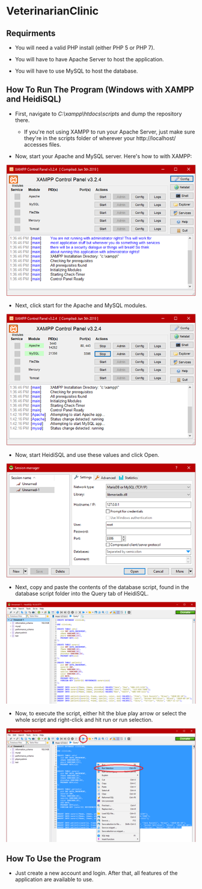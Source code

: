 # VeterinarianClinic

## **Requirments**

* You will need a valid PHP install (either PHP 5 or PHP 7).

* You will have to have Apache Server to host the application.

* You will have to use MySQL to host the database.

## **How To Run The Program (Windows with XAMPP and HeidiSQL)** 

* First, navigate to *C:\xampp\htdocs\scripts* and dump the repository there.
  * If you're not using XAMPP to run your Apache Server, just make sure they're in the scripts folder of wherever your http://localhost/ accesses files.

* Now, start your Apache and MySQL server. Here's how to with XAMPP:

![Image of XAMPP](https://github.com/BrianASpencer/VeterinarianClinic/blob/master/Other/Image%20of%20XAMPP.png)

* Next, click start for the Apache and MySQL modules.

![Image of XAMPP Buttons](https://github.com/BrianASpencer/VeterinarianClinic/blob/master/Other/Image%20of%20XAMPP%20Buttons.png)

* Now, start HeidiSQL and use these values and click Open.

![Image of HeidiSQL](https://github.com/BrianASpencer/VeterinarianClinic/blob/master/Other/Image%20of%20HeidiSQL.png)

* Next, copy and paste the contents of the database script, found in the database script folder into the Query tab of HeidiSQL.

![Image of HeidiSQL w/Query](https://github.com/BrianASpencer/VeterinarianClinic/blob/master/Other/Image%20of%20HeidiSQL%20wQuery.png)

* Now, to execute the script, either hit the blue play arrow or select the whole script and right-click and hit run or run selection.

![Image of HeidiSQL w/Selection](https://github.com/BrianASpencer/VeterinarianClinic/blob/master/Other/Image%20of%20HeidiSQL%20wSelection.png)


## **How To Use the Program** 

* Just create a new account and login. After that, all features of the application are available to use.
